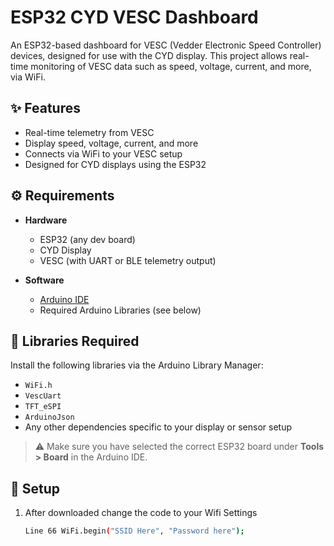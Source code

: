 # ESP32 CYD VESC Dashboard

An ESP32-based dashboard for VESC (Vedder Electronic Speed Controller) devices, designed for use with the CYD display. This project allows real-time monitoring of VESC data such as speed, voltage, current, and more, via WiFi.

## ✨ Features

- Real-time telemetry from VESC
- Display speed, voltage, current, and more
- Connects via WiFi to your VESC setup
- Designed for CYD displays using the ESP32

## ⚙️ Requirements

- **Hardware**
  - ESP32 (any dev board)
  - CYD Display
  - VESC (with UART or BLE telemetry output)
  
- **Software**
  - [Arduino IDE](https://www.arduino.cc/en/software)
  - Required Arduino Libraries (see below)

## 🧰 Libraries Required

Install the following libraries via the Arduino Library Manager:

- `WiFi.h`
- `VescUart`
- `TFT_eSPI`
- `ArduinoJson`
- Any other dependencies specific to your display or sensor setup

> ⚠️ Make sure you have selected the correct ESP32 board under **Tools > Board** in the Arduino IDE.

## 🔧 Setup

1. After downloaded change the code to your Wifi Settings

   ```bash
   Line 66 WiFi.begin("SSID Here", "Password here");
